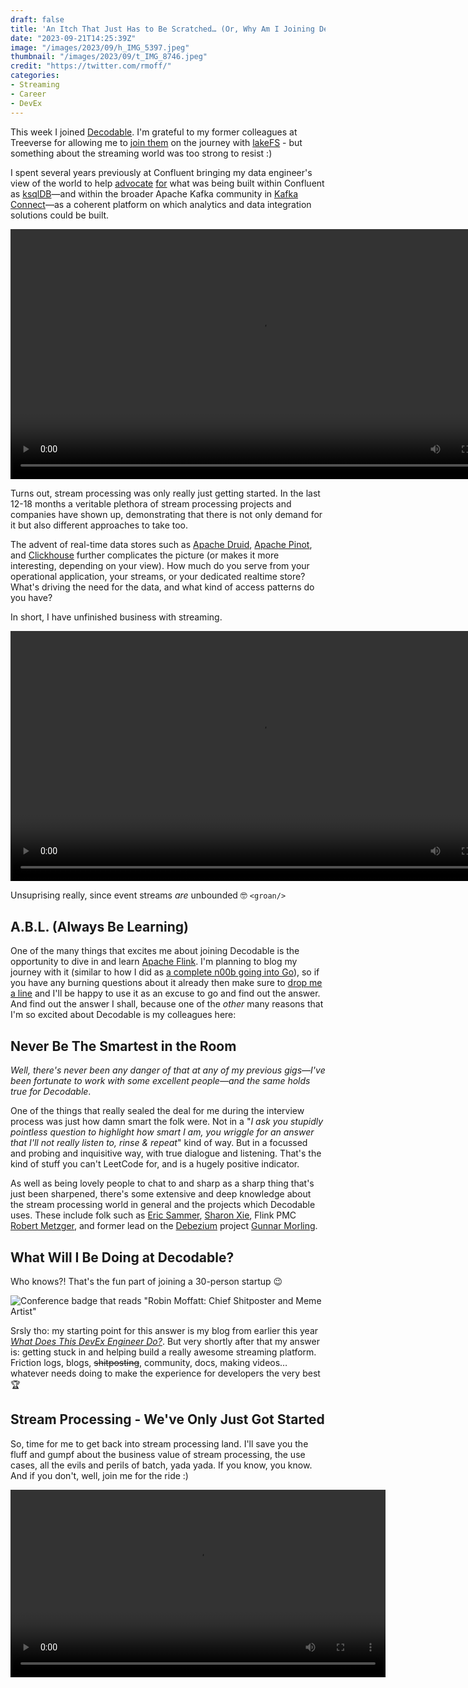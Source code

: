 ```yaml
---
draft: false
title: 'An Itch That Just Has to Be Scratched… (Or, Why Am I Joining Decodable?)'
date: "2023-09-21T14:25:39Z"
image: "/images/2023/09/h_IMG_5397.jpeg"
thumbnail: "/images/2023/09/t_IMG_8746.jpeg"
credit: "https://twitter.com/rmoff/"
categories:
- Streaming
- Career
- DevEx
---
```


This week I joined [Decodable](https://decodable.co). I'm grateful to my former colleagues at Treeverse for allowing me to [join them](/2022/12/09/looking-forwards-and-looking-backwards/) on the journey with [lakeFS](https://lakefs.io) - but something about the streaming world was too strong to resist :)

I spent several years previously at Confluent bringing my data engineer's view of the world to help [advocate](https://rmoff.net/categories/kafka-connect/) [for](http://youtube.com/rmoff) what was being built within Confluent as [ksqlDB](https://ksqldb.io/)—and within the broader Apache Kafka community in [Kafka Connect](https://kafka.apache.org/documentation.html#connect)—as a coherent platform on which analytics and data integration solutions could be built. 

<!--more-->

<video autoplay="true" loop="true" width=800 src="/images/2023/09/just-when-i-thought-i-was-out.mp4">Just when I thought I was out / They Pull Me Back In - Al Pacino - The Godfather</video>


Turns out, stream processing was only really just getting started. In the last 12-18 months a veritable plethora of stream processing projects and companies have shown up, demonstrating that there is not only demand for it but also different approaches to take too. 

The advent of real-time data stores such as [Apache Druid](https://druid.apache.org/), [Apache Pinot](https://pinot.apache.org/), and [Clickhouse](https://clickhouse.com/) further complicates the picture (or makes it more interesting, depending on your view). How much do you serve from your operational application, your streams, or your dedicated realtime store? What's driving the need for the data, and what kind of access patterns do you have? 

In short, I have unfinished business with streaming. 

<video autoplay="true" loop="true" height=400 src="/images/2023/09/im.mp4">I Am Not Finished! - Yara Greyjoy - Game of Thrones</video>

Unsuprising really, since event streams _are_ unbounded 🤓 `<groan/>`


## A.B.L. (Always Be Learning)

One of the many things that excites me about joining Decodable is the opportunity to dive in and learn [Apache Flink](https://flink.apache.org/). I'm planning to blog my journey with it (similar to how I did as [a complete n00b going into Go](https://rmoff.net/2020/06/25/learning-golang-some-rough-notes-s01e00/)), so if you have any burning questions about it already then make sure to [drop me](https://twitter.com/rmoff/) [a line](https://www.linkedin.com/in/robinmoffatt) and I'll be happy to use it as an excuse to go and find out the answer. And find out the answer I shall, because one of the *other* many reasons that I'm so excited about Decodable is my colleagues here:

## Never Be The Smartest in the Room

_Well, there's never been any danger of that at any of my previous gigs—I've been fortunate to work with some excellent people—and the same holds true for Decodable_. 

One of the things that really sealed the deal for me during the interview process was just how damn smart the folk were. Not in a "*I ask you stupidly pointless question to highlight how smart I am, you wriggle for an answer that I'll not really listen to, rinse & repeat*" kind of way. But in a focussed and probing and inquisitive way, with true dialogue and listening. That's the kind of stuff you can't LeetCode for, and is a hugely positive indicator. 

As well as being lovely people to chat to and sharp as a sharp thing that's just been sharpened, there's some extensive and deep knowledge about the stream processing world in general and the projects which Decodable uses. These include folk such as [Eric Sammer](https://www.linkedin.com/in/esammer/), [Sharon Xie](https://www.linkedin.com/in/sharonxr/), Flink PMC [Robert Metzger](https://home.apache.org/phonebook.html?uid=rmetzger), and former lead on the [Debezium](https://debezium.io/) project [Gunnar Morling](https://www.morling.dev/). 

## What Will I Be Doing at Decodable? 

Who knows?! That's the fun part of joining a 30-person startup 😉

![Conference badge that reads "Robin Moffatt: Chief Shitposter and Meme Artist"](/images/2023/09/IMG_5699.jpeg)

Srsly tho: my starting point for this answer is my blog from earlier this year [_What Does This DevEx Engineer Do?_](/2023/05/23/what-does-this-devex-engineer-do/). But very shortly after that my answer is: getting stuck in and helping build a really awesome streaming platform. Friction logs, blogs, <del>shitposting</del>, community, docs, making videos…whatever needs doing to make the experience for developers the very best 🏆

## Stream Processing - We've Only Just Got Started

So, time for me to get back into stream processing land. I'll save you the fluff and gumpf about the business value of stream processing, the use cases, all the evils and perils of batch, yada yada. If you know, you know. And if you don't, well, join me for the ride :)

<video autoplay="true" loop="true" height=300 src="/images/2023/09/saddle-up-partner-dumb-and-dumber.mp4">Saddle up, partner! Jim Carrey - Dumb & Dumber</video>
